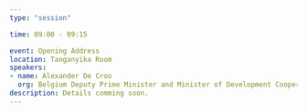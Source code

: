 ```yaml
---
type: "session"

time: 09:00 - 09:15

event: Opening Address
location: Tanganyika Room
speakers:
- name: Alexander De Croo
  org: Belgium Deputy Prime Minister and Minister of Development Cooperation, Digital Agenda, Telecommunications and Postal Services
description: Details comming soon.
---
```

